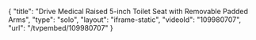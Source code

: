 {
    "title": "Drive Medical Raised 5-inch Toilet Seat with Removable Padded Arms",
    "type": "solo",
    "layout": "iframe-static",
    "videoId": "109980707",
    "url": "\/tvpembed\/109980707"
}